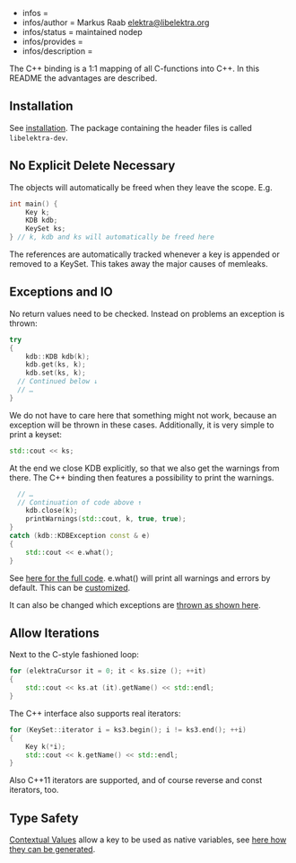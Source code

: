 - infos =
- infos/author = Markus Raab <elektra@libelektra.org>
- infos/status = maintained nodep
- infos/provides =
- infos/description =

The C++ binding is a 1:1 mapping of all C-functions into C++. In this
README the advantages are described.

## Installation

See [installation](/doc/INSTALL.md).
The package containing the header files is called `libelektra-dev`.

## No Explicit Delete Necessary

The objects will automatically be freed when they leave the scope. E.g.

```cpp
int main() {
	Key k;
	KDB kdb;
	KeySet ks;
} // k, kdb and ks will automatically be freed here
```

The references are automatically tracked whenever a key is appended or
removed to a KeySet. This takes away the major causes of memleaks.

## Exceptions and IO

No return values need to be checked. Instead on problems an exception is
thrown:

```cpp
try
{
	kdb::KDB kdb(k);
	kdb.get(ks, k);
	kdb.set(ks, k);
  // Continued below ↓
  // …
}
```

We do not have to care here that something might not work, because an
exception will be thrown in these cases. Additionally, it is very
simple to print a keyset:

```cpp
std::cout << ks;
```

At the end we close KDB explicitly, so that we also get the warnings
from there. The C++ binding then features a possibility to print the
warnings.

```cpp
  // …
  // Continuation of code above ↑
	kdb.close(k);
	printWarnings(std::cout, k, true, true);
}
catch (kdb::KDBException const & e)
{
	std::cout << e.what();
}
```

See [here for the full code](examples/cpp_example_io.cpp).
e.what() will print all warnings and errors by default.
This can be [customized](examples/cpp_example_userio.cpp).

It can also be changed which exceptions are [thrown as shown
here](examples/cpp_example_userexception.cpp).

## Allow Iterations

Next to the C-style fashioned loop:

```cpp
for (elektraCursor it = 0; it < ks.size (); ++it)
{
	std::cout << ks.at (it).getName() << std::endl;
}
```

The C++ interface also supports real iterators:

```cpp
for (KeySet::iterator i = ks3.begin(); i != ks3.end(); ++i)
{
	Key k(*i);
	std::cout << k.getName() << std::endl;
}
```

Also C++11 iterators are supported, and of course reverse and const
iterators, too.

## Type Safety

[Contextual Values](include/contextual.hpp) allow a key to be used as
native variables, see [here how they can be
generated](/src/tools/pythongen).
